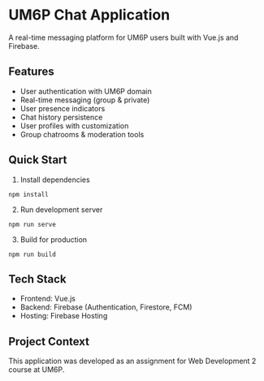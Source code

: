 # UM6P Chat Application

A real-time messaging platform for UM6P users built with Vue.js and Firebase.

## Features

-   User authentication with UM6P domain
-   Real-time messaging (group & private)
-   User presence indicators
-   Chat history persistence
-   User profiles with customization
-   Group chatrooms & moderation tools

## Quick Start

1. Install dependencies

```
npm install
```

2. Run development server

```
npm run serve
```

3. Build for production

```
npm run build
```

## Tech Stack

-   Frontend: Vue.js
-   Backend: Firebase (Authentication, Firestore, FCM)
-   Hosting: Firebase Hosting

## Project Context

This application was developed as an assignment for Web Development 2 course at UM6P.
